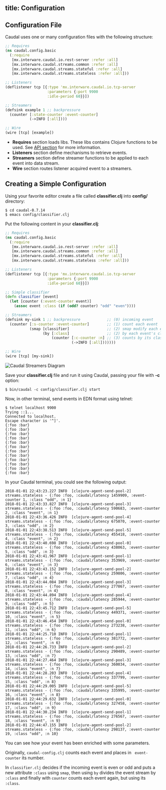 title: Configuration
---

## Configuration File

Caudal uses one or many configuration files with the following structure:
```clojure config/caudal-config.clj
;; Requires
(ns caudal.config.basic
  (:require
   [mx.interware.caudal.io.rest-server :refer :all]
   [mx.interware.caudal.streams.common :refer :all]
   [mx.interware.caudal.streams.stateful :refer :all]
   [mx.interware.caudal.streams.stateless :refer :all]))

;; Listeners
(deflistener tcp [{:type 'mx.interware.caudal.io.tcp-server
                   :parameters {:port 9900
                   :idle-period 60}}])

;; Streamers
(defsink example 1 ;; backpressure
  (counter [:state-counter :event-counter]
           (->INFO [:all])))

;; Wire
(wire [tcp] [example])

```

* **Requires** section loads libs. These libs contains Clojure functions to be used. See [API section](../api) for more information.
* **Listeners** section define mechanisms to retrieve events.
* **Streamers** section define streamer functions to be applied to each event into data stream.
* **Wire** section routes listener acquired event to a streamers.

## Creating a Simple Configuration

Using your favorite editor create a file called **classifier.clj** into **config/** directory: 
```#bash
$ cd caudal-0.7.14
$ emacs config/classifier.clj
```

Put the following content in your **classifier.clj**:
```clojure config/classifier.clj
;; Requires
(ns caudal.config.basic
  (:require
   [mx.interware.caudal.io.rest-server :refer :all]
   [mx.interware.caudal.streams.common :refer :all]
   [mx.interware.caudal.streams.stateful :refer :all]
   [mx.interware.caudal.streams.stateless :refer :all]))

;; Listeners
(deflistener tcp [{:type 'mx.interware.caudal.io.tcp-server
                   :parameters {:port 9900
                   :idle-period 60}}])

;; Simple classifier
(defn classifier [event]
  (let [counter (:event-counter event)]
    (assoc event :class (if (odd? counter) "odd" "even"))))

;; Streamers
(defsink my-sink 1 ;; backpressure            ;; (0) incoming event
  (counter [:s-counter :event-counter]        ;; (1) count each event
           (smap [classifier]                 ;; (2) smap modify each event using classifier function
                 (by [:class]                 ;; (2) by each event's class
                     (counter [:c-counter :n] ;; (3) counts by its class
                              (->INFO [:all]))))))

;; Wire
(wire [tcp] [my-sink])
```
![Caudal Streamers Diagram](./diagram-streamers.svg)

Save your **classifier.clj** file and run it using Caudal, passing your file with **-c** option:
```
$ bin/caudal -c config/classifier.clj start
```

Now, in other terminal, send events in EDN format using telnet:
```
$ telnet localhost 9900
Trying ::1...
Connected to localhost.
Escape character is '^]'.
{:foo :bar}
{:foo :bar}
{:foo :bar}
{:foo :bar}
{:foo :bar}
{:foo :bar}
{:foo :bar}
{:foo :bar}
{:foo :bar}
{:foo :bar}
{:foo :bar}
{:foo :bar}
```

In your Caudal terminal, you could see the following output:
```
2018-01-01 22:43:23.227 INFO  [clojure-agent-send-pool-2] streams.stateless - {:foo :foo, :caudal/latency 1459909, :event-counter 1, :class "odd", :n 1}
2018-01-01 22:43:33.827 INFO  [clojure-agent-send-pool-3] streams.stateless - {:foo :foo, :caudal/latency 590683, :event-counter 2, :class "event", :n 1}
2018-01-01 22:43:36.426 INFO  [clojure-agent-send-pool-4] streams.stateless - {:foo :foo, :caudal/latency 675070, :event-counter 3, :class "odd", :n 2}
2018-01-01 22:43:38.513 INFO  [clojure-agent-send-pool-5] streams.stateless - {:foo :foo, :caudal/latency 455418, :event-counter 4, :class "event", :n 2}
2018-01-01 22:43:40.698 INFO  [clojure-agent-send-pool-0] streams.stateless - {:foo :foo, :caudal/latency 438063, :event-counter 5, :class "odd", :n 3}
2018-01-01 22:43:41.967 INFO  [clojure-agent-send-pool-1] streams.stateless - {:foo :foo, :caudal/latency 353969, :event-counter 6, :class "event", :n 3}
2018-01-01 22:43:43.152 INFO  [clojure-agent-send-pool-2] streams.stateless - {:foo :foo, :caudal/latency 259806, :event-counter 7, :class "odd", :n 4}
2018-01-01 22:43:44.084 INFO  [clojure-agent-send-pool-3] streams.stateless - {:foo :foo, :caudal/latency 277867, :event-counter 8, :class "event", :n 4}
2018-01-01 22:43:44.894 INFO  [clojure-agent-send-pool-4] streams.stateless - {:foo :foo, :caudal/latency 285944, :event-counter 9, :class "odd", :n 5}
2018-01-01 22:43:45.712 INFO  [clojure-agent-send-pool-5] streams.stateless - {:foo :foo, :caudal/latency 449371, :event-counter 10, :class "event", :n 5}
2018-01-01 22:43:46.454 INFO  [clojure-agent-send-pool-0] streams.stateless - {:foo :foo, :caudal/latency 273238, :event-counter 11, :class "odd", :n 6}
2018-01-01 22:44:25.710 INFO  [clojure-agent-send-pool-1] streams.stateless - {:foo :foo, :caudal/latency 381772, :event-counter 12, :class "event", :n 6}
2018-01-01 22:44:26.733 INFO  [clojure-agent-send-pool-2] streams.stateless - {:foo :foo, :caudal/latency 290489, :event-counter 13, :class "odd", :n 7}
2018-01-01 22:44:27.464 INFO  [clojure-agent-send-pool-3] streams.stateless - {:foo :foo, :caudal/latency 360034, :event-counter 14, :class "event", :n 7}
2018-01-01 22:44:28.203 INFO  [clojure-agent-send-pool-4] streams.stateless - {:foo :foo, :caudal/latency 337799, :event-counter 15, :class "odd", :n 8}
2018-01-01 22:44:29.005 INFO  [clojure-agent-send-pool-5] streams.stateless - {:foo :foo, :caudal/latency 335995, :event-counter 16, :class "event", :n 8}
2018-01-01 22:44:29.632 INFO  [clojure-agent-send-pool-0] streams.stateless - {:foo :foo, :caudal/latency 327458, :event-counter 17, :class "odd", :n 9}
2018-01-01 22:44:30.234 INFO  [clojure-agent-send-pool-1] streams.stateless - {:foo :foo, :caudal/latency 276567, :event-counter 18, :class "event", :n 9}
2018-01-01 22:44:47.155 INFO  [clojure-agent-send-pool-2] streams.stateless - {:foo :foo, :caudal/latency 298137, :event-counter 19, :class "odd", :n 10}
```

You can see how your event has been enriched with some parameters. 

Originally, `caudal-config.clj` counts each event and places in ` event-counter` its number. 

In `classifier.clj` decides if the incoming event is even or odd and puts a new attribute `:class` using `smap`, then using `by` divides the event stream by `:class` and finally with `counter` counts each event again, but using its `:class`.
